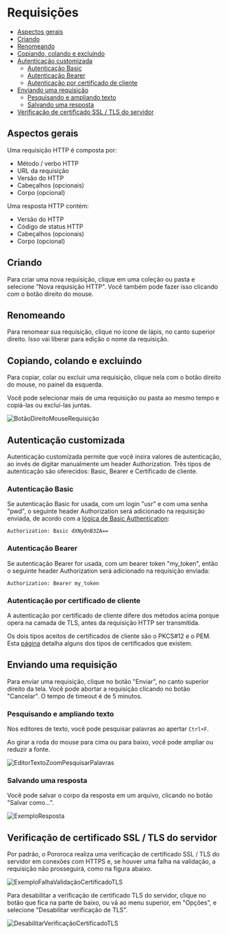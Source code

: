 # Requisições

* [Aspectos gerais](#aspectos-gerais)
* [Criando](#criando)
* [Renomeando](#renomeando)
* [Copiando, colando e excluindo](#copiando-colando-e-excluindo)
* [Autenticação customizada](#autenticação-customizada)
    * [Autenticação Basic](#autenticação-basic)
    * [Autenticação Bearer](#autenticação-bearer)
    * [Autenticação por certificado de cliente](#autenticação-por-certificado-de-cliente)
* [Enviando uma requisição](#enviando-uma-requisição)
    * [Pesquisando e ampliando texto](#pesquisando-e-ampliando-texto)
    * [Salvando uma resposta](#salvando-uma-resposta)
* [Verificação de certificado SSL / TLS do servidor](#verificação-de-certificado-ssl--tls-do-servidor)

## Aspectos gerais

Uma requisição HTTP é composta por:
* Método / verbo HTTP
* URL da requisição
* Versão do HTTP
* Cabeçalhos (opcionais)
* Corpo (opcional)
  
Uma resposta HTTP contém:
* Versão do HTTP
* Código de status HTTP
* Cabeçalhos (opcionais)
* Corpo (opcional)

## Criando

Para criar uma nova requisição, clique em uma coleção ou pasta e selecione "Nova requisição HTTP". Você também pode fazer isso clicando com o botão direito do mouse.

## Renomeando

Para renomear sua requisição, clique no ícone de lápis, no canto superior direito. Isso vai liberar para edição o nome da requisição.

## Copiando, colando e excluindo

Para copiar, colar ou excluir uma requisição, clique nela com o botão direito do mouse, no painel da esquerda.

Você pode selecionar mais de uma requisição ou pasta ao mesmo tempo e copiá-las ou excluí-las juntas.

![BotãoDireitoMouseRequisição](./imgs/right_click_request.png)

## Autenticação customizada

Autenticação customizada permite que você insira valores de autenticação, ao invés de digitar manualmente um header Authorization. Três tipos de autenticação são oferecidos: Basic, Bearer e Certificado de cliente.

### Autenticação Basic

Se autenticação Basic for usada, com um login "usr" e com uma senha "pwd", o seguinte header Authorization será adicionado na requisição enviada, de acordo com a [lógica de Basic Authentication](https://browse-tutorials.com/tools/basic-auth):

`Authorization: Basic dXNyOnB3ZA==`

### Autenticação Bearer

Se autenticação Bearer for usada, com um bearer token "my_token", então o seguinte header Authorization será adicionado na requisição enviada:

`Authorization: Bearer my_token`

### Autenticação por certificado de cliente

A autenticação por certificado de cliente difere dos métodos acima porque opera na camada de TLS, antes da requisição HTTP ser transmitida.

Os dois tipos aceitos de certificados de cliente são o PKCS#12 e o PEM. Esta [página](https://www.ryadel.com/en/ssl-certificates-standards-formats-extensions-cer-crt-key-pfx-pem-p7b-p7c-pfx-p12/?msclkid=ca7bc065ae0311ec98e66e2041811628) detalha alguns dos tipos de certificados que existem.

## Enviando uma requisição

Para enviar uma requisição, clique no botão "Enviar", no canto superior direito da tela. Você pode abortar a requisição clicando no botão "Cancelar". O tempo de timeout é de 5 minutos.

### Pesquisando e ampliando texto

Nos editores de texto, você pode pesquisar palavras ao apertar `Ctrl+F`.

Ao girar a roda do mouse para cima ou para baixo, você pode ampliar ou reduzir a fonte.

![EditorTextoZoomPesquisarPalavras](./imgs/text_editor_zoom_and_search.png)

### Salvando uma resposta

Você pode salvar o corpo da resposta em um arquivo, clicando no botão "Salvar como...".

![ExemploResposta](./imgs/response_save_as_example.png)

## Verificação de certificado SSL / TLS do servidor

Por padrão, o Pororoca realiza uma verificação de certificado SSL / TLS do servidor em conexões com HTTPS e, se houver uma falha na validação, a requisição não prosseguirá, como na figura abaixo.

![ExemploFalhaValidaçãoCertificadoTLS](./imgs/tls_certificate_validation_failure_example.png)

Para desabilitar a verificação de certificado TLS do servidor, clique no botão que fica na parte de baixo, ou vá ao menu superior, em "Opções", e selecione "Desabilitar verificação de TLS".

![DesabilitarVerificaçãoCertificadoTLS](./imgs/disable_tls_certificate_check.png)